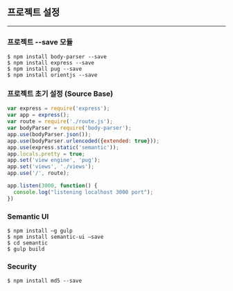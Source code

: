 ## 프로젝트 설정

---

### 프로젝트 --save 모듈

```shell
$ npm install body-parser --save
$ npm install express --save
$ npm install pug --save
$ npm install orientjs --save 
```



### 프로젝트 초기 설정 (Source Base)

```javascript
var express = require('express');
var app = express();
var route = require('./route.js');
var bodyParser = require('body-parser');
app.use(bodyParser.json());
app.use(bodyParser.urlencoded({extended: true}));
app.use(express.static('semantic'));
app.locals.pretty = true;
app.set('view engine', 'pug');
app.set('views', './views');
app.use('/', route);

app.listen(3000, function() {
  console.log("listening localhost 3000 port");
})
```



### Semantic UI

```shell
$ npm install –g gulp
$ npm install semantic-ui –save
$ cd semantic
$ gulp build
```



### Security

```shell
$ npm install md5 --save
```

